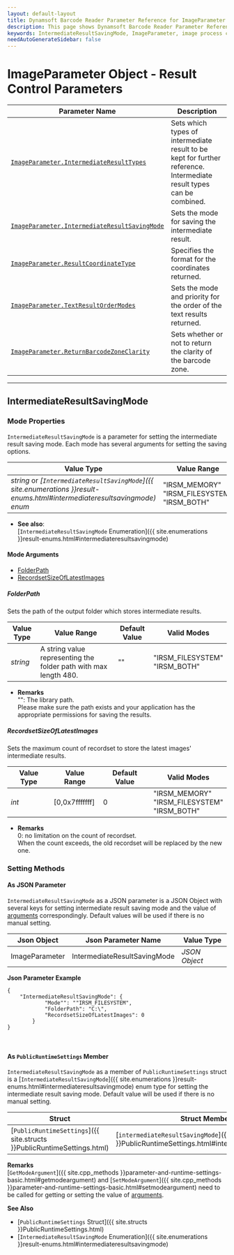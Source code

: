 ```yaml
---
layout: default-layout
title: Dynamsoft Barcode Reader Parameter Reference for ImageParameter Object - IntermediateResultSavingMode
description: This page shows Dynamsoft Barcode Reader Parameter Reference for ImageParameter Object - IntermediateResultSavingMode.
keywords: IntermediateResultSavingMode, ImageParameter, image process control parameters, parameter reference, parameter
needAutoGenerateSidebar: false
---
```


# ImageParameter Object - Result Control Parameters

 | Parameter Name | Description |
 | -------------- | ----------- | 
 | [`ImageParameter.IntermediateResultTypes`](result-control.md#intermediateresulttypes) | Sets which types of intermediate result to be kept for further reference. Intermediate result types can be combined. | 
 | [`ImageParameter.IntermediateResultSavingMode`](#intermediateresultsavingmode) | Sets the mode for saving the intermediate result. | 
 | [`ImageParameter.ResultCoordinateType`](result-control.md#resultcoordinatetype) | Specifies the format for the coordinates returned. | 
 | [`ImageParameter.TextResultOrderModes`](TextResultOrderModes.md#textresultordermodes) | Sets the mode and priority for the order of the text results returned. | 
 | [`ImageParameter.ReturnBarcodeZoneClarity`](result-control.md#returnbarcodezoneclarity) | Sets whether or not to return the clarity of the barcode zone. |  

---

## IntermediateResultSavingMode

### Mode Properties
`IntermediateResultSavingMode` is a parameter for setting the intermediate result saving mode. Each mode has several arguments for setting the saving options.   

| Value Type | Value Range | Default Value |
| ---------- | ----------- | ------------- |
| *string* or *[`IntermediateResultSavingMode`]({{ site.enumerations }}result-enums.html#intermediateresultsavingmode) enum* | "IRSM_MEMORY"<br>"IRSM_FILESYSTEM"<br>"IRSM_BOTH" | "IRSM_MEMORY" |

- **See also**:   
    [`IntermediateResultSavingMode` Enumeration]({{ site.enumerations }}result-enums.html#intermediateresultsavingmode)  
    
#### Mode Arguments
- [FolderPath](#folderpath)
- [RecordsetSizeOfLatestImages](#recordsetsizeoflatestimages)
 
##### FolderPath 
Sets the path of the output folder which stores intermediate results.   

| Value Type | Value Range | Default Value | Valid Modes | 
| ---------- | ----------- | ------------- | ----------- |
| *string* | A string value representing the folder path with max length 480. | "" | "IRSM_FILESYSTEM"<br>"IRSM_BOTH" |         

- **Remarks**     
    "": The library path.    
    Please make sure the path exists and your application has the appropriate permissions for saving the results.   

##### RecordsetSizeOfLatestImages
Sets the maximum count of recordset to store the latest images' intermediate results.

| Value Type | Value Range | Default Value | Valid Modes | 
| ---------- | ----------- | ------------- | ----------- |
| *int* | [0,0x7fffffff]  |  0 | "IRSM_MEMORY"<br>"IRSM_FILESYSTEM"<br>"IRSM_BOTH" | 

- **Remarks**     
    0: no limitation on the count of recordset.   
    When the count exceeds, the old recordset will be replaced by the new one.

### Setting Methods

#### As JSON Parameter
`IntermediateResultSavingMode` as a JSON parameter is a JSON Object with several keys for setting intermediate result saving mode and the value of [arguments](#mode-arguments) correspondingly. Default values will be used if there is no manual setting.

| Json Object |	Json Parameter Name | Value Type |
| ----------- | ------------------- | ---------- |
| ImageParameter | IntermediateResultSavingMode | *JSON Object* |

**Json Parameter Example**   
```
{
    "IntermediateResultSavingMode": {
            "Mode"": ""IRSM_FILESYSTEM",
            "FolderPath": "C:\",
            "RecordsetSizeOfLatestImages": 0
        }
}
```

&nbsp;


#### As `PublicRuntimeSettings` Member
`IntermediateResultSavingMode` as a member of `PublicRuntimeSettings` struct is a [`IntermediateResultSavingMode`]({{ site.enumerations }}result-enums.html#intermediateresultsavingmode) enum type for setting the intermediate result saving mode. Default value will be used if there is no manual setting.

| Struct |	Struct Member Name | Value Type |
| ------ | ------------------ | ---------- |
| [`PublicRuntimeSettings`]({{ site.structs }}PublicRuntimeSettings.html) | [`intermediateResultSavingMode`]({{ site.structs }}PublicRuntimeSettings.html#intermediateresultsavingmode) | [`IntermediateResultSavingMode`]({{ site.enumerations }}result-enums.html#intermediateresultsavingmode) |

**Remarks**   
[`GetModeArgument`]({{ site.cpp_methods }}parameter-and-runtime-settings-basic.html#getmodeargument) and [`SetModeArgument`]({{ site.cpp_methods }}parameter-and-runtime-settings-basic.html#setmodeargument) need to be called for getting or setting the value of [arguments](#mode-arguments).

**See Also**    
- [`PublicRuntimeSettings` Struct]({{ site.structs }}PublicRuntimeSettings.html)
- [`IntermediateResultSavingMode` Enumeration]({{ site.enumerations }}result-enums.html#intermediateresultsavingmode)


&nbsp;
